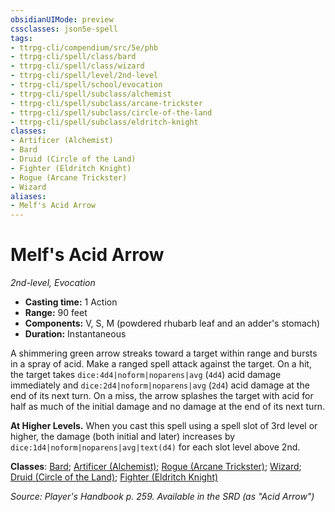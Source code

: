 ```yaml
---
obsidianUIMode: preview
cssclasses: json5e-spell
tags:
- ttrpg-cli/compendium/src/5e/phb
- ttrpg-cli/spell/class/bard
- ttrpg-cli/spell/class/wizard
- ttrpg-cli/spell/level/2nd-level
- ttrpg-cli/spell/school/evocation
- ttrpg-cli/spell/subclass/alchemist
- ttrpg-cli/spell/subclass/arcane-trickster
- ttrpg-cli/spell/subclass/circle-of-the-land
- ttrpg-cli/spell/subclass/eldritch-knight
classes:
- Artificer (Alchemist)
- Bard
- Druid (Circle of the Land)
- Fighter (Eldritch Knight)
- Rogue (Arcane Trickster)
- Wizard
aliases:
- Melf's Acid Arrow
---
```

# Melf's Acid Arrow
*2nd-level, Evocation*  


- **Casting time:** 1 Action
- **Range:** 90 feet
- **Components:** V, S, M (powdered rhubarb leaf and an adder's stomach)
- **Duration:** Instantaneous

A shimmering green arrow streaks toward a target within range and bursts in a spray of acid. Make a ranged spell attack against the target. On a hit, the target takes `dice:4d4|noform|noparens|avg` (`4d4`) acid damage immediately and `dice:2d4|noform|noparens|avg` (`2d4`) acid damage at the end of its next turn. On a miss, the arrow splashes the target with acid for half as much of the initial damage and no damage at the end of its next turn.

**At Higher Levels.** When you cast this spell using a spell slot of 3rd level or higher, the damage (both initial and later) increases by `dice:1d4|noform|noparens|avg|text(d4)` for each slot level above 2nd.

**Classes**: [Bard](/3-Mechanics/CLI/Compendium/lists/list-spells-classes-bard.md); [Artificer (Alchemist)](/3-Mechanics/CLI/Compendium/lists/list-spells-classes-alchemist-tce.md "subclass=TCE;class=TCE"); [Rogue (Arcane Trickster)](/3-Mechanics/CLI/Compendium/lists/list-spells-classes-arcane-trickster.md); [Wizard](/3-Mechanics/CLI/Compendium/lists/list-spells-classes-wizard.md); [Druid (Circle of the Land)](/3-Mechanics/CLI/Compendium/lists/list-spells-classes-circle-of-the-land.md); [Fighter (Eldritch Knight)](/3-Mechanics/CLI/Compendium/lists/list-spells-classes-eldritch-knight.md)

*Source: Player's Handbook p. 259. Available in the <span title='Systems Reference Document (5.1)'>SRD</span> (as "Acid Arrow")*
